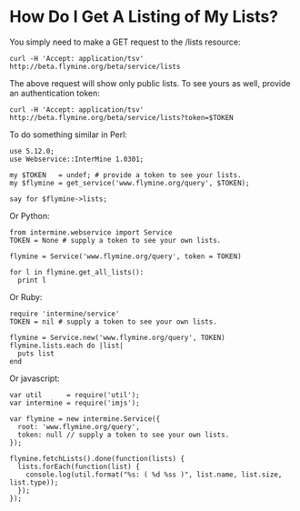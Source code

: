 ---
---

How Do I Get A Listing of My Lists?
===================================

You simply need to make a GET request to the /lists resource:

``` {.bash}
curl -H 'Accept: application/tsv' http://beta.flymine.org/beta/service/lists
```

The above request will show only public lists. To see yours as well,
provide an authentication token:

``` {.bash}
curl -H 'Accept: application/tsv' http://beta.flymine.org/beta/service/lists?token=$TOKEN
```

To do something similar in Perl:

``` {.perl}
use 5.12.0;
use Webservice::InterMine 1.0301;

my $TOKEN   = undef; # provide a token to see your lists.
my $flymine = get_service('www.flymine.org/query', $TOKEN);

say for $flymine->lists;
```

Or Python:

``` {.python}
from intermine.webservice import Service
TOKEN = None # supply a token to see your own lists.

flymine = Service('www.flymine.org/query', token = TOKEN)

for l in flymine.get_all_lists():
  print l
```

Or Ruby:

``` {.ruby}
require 'intermine/service'
TOKEN = nil # supply a token to see your own lists.

flymine = Service.new('www.flymine.org/query', TOKEN)
flymine.lists.each do |list|
  puts list
end
```

Or javascript:

``` {.javascript}
var util      = require('util');
var intermine = require('imjs');

var flymine = new intermine.Service({
  root: 'www.flymine.org/query',
  token: null // supply a token to see your own lists.
});

flymine.fetchLists().done(function(lists) {
  lists.forEach(function(list) {
    console.log(util.format("%s: ( %d %ss )", list.name, list.size, list.type));
  });
});
```
